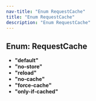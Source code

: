 ```yaml
---
nav-title: "Enum RequestCache"
title: "Enum RequestCache"
description: "Enum RequestCache"
---
```

## Enum: RequestCache
 - **"default"**
 - **"no-store"**
 - **"reload"**
 - **"no-cache"**
 - **"force-cache"**
 - **"only-if-cached"**